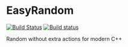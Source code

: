 # EasyRandom

[![Build Status](https://travis-ci.org/effolkronium/EasyRandom.svg?branch=master)](https://travis-ci.org/effolkronium/EasyRandom)
[![Build status](https://ci.appveyor.com/api/projects/status/xv0aq60p91j1jnjr/branch/master?svg=true)](https://ci.appveyor.com/project/effolkronium/easyrandom/branch/master)

Random without extra actions for modern C++
